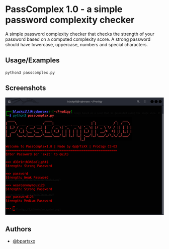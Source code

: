 
# PassComplex 1.0 - a simple password complexity checker


A simple password complexity checker that checks the strength of your password based on a computed complexity score. A strong password should have lowercase, uppercase, numbers and  special characters.


## Usage/Examples

```
python3 passcomplex.py
```


## Screenshots

![App Screenshot](https://raw.githubusercontent.com/bpartsxx/Prodigy_CS_03/main/screenshot.png)


## Authors

- [@bpartsxx](https://www.github.com/bpartsxx)

